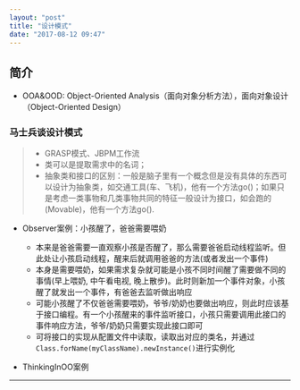```yaml
---
layout: "post"
title: "设计模式"
date: "2017-08-12 09:47"
---
```


## 简介

- OOA&OOD: Object-Oriented Analysis（面向对象分析方法），面向对象设计（Object-Oriented Design）

### 马士兵谈设计模式

> - GRASP模式、JBPM工作流
> - 类可以是提取需求中的名词；
> - 抽象类和接口的区别：一般是脑子里有一个概念但是没有具体的东西可以设计为抽象类，如交通工具(车、飞机)，他有一个方法go()；如果只是考虑一类事物和几类事物共同的特征一般设计为接口，如会跑的(Movable)，他有一个方法go().

- Observer案例：小孩醒了，爸爸需要喂奶
    - 本来是爸爸需要一直观察小孩是否醒了，那么需要爸爸启动线程监听。但此处让小孩启动线程，醒来后就调用爸爸的方法(或者发出一个事件)
    - 本身是需要喂奶，如果需求复杂就可能是小孩不同时间醒了需要做不同的事情(早上喂奶, 中午看电视, 晚上散步)。此时则新加一个事件对象，小孩醒了就发出一个事件，有爸爸去监听做出响应
    - 可能小孩醒了不仅爸爸需要喂奶，爷爷/奶奶也要做出响应，则此时应该基于接口编程。有一个小孩醒来的事件监听接口，小孩只需要调用此接口的事件响应方法，爷爷/奶奶只需要实现此接口即可
    - 可将接口的实现从配置文件中读取，读取出对应的类名，并通过`Class.forName(myClassName).newInstance()`进行实例化

- ThinkingInOO案例





























---

